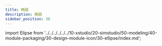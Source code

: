 ```yaml
---
title: 椭圆
description: 椭圆
sidebar_position: 30
---
```


import Elipse from '../../../../../../10-xstudio/20-simstudio/50-modeling/40-module-packaging/30-design-module-icon/30-ellipse/index.md';

<Elipse />